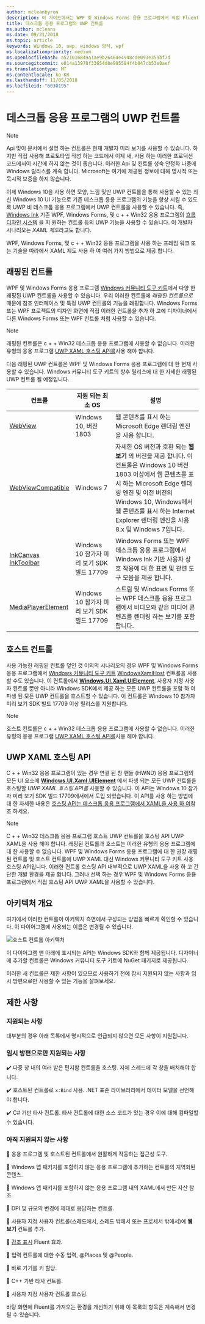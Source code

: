 ```yaml
---
author: mcleanbyron
description: 이 가이드에서는 WPF 및 Windows Forms 응용 프로그램에서 직접 Fluent 기반 UWP UI를 만들 수 있습니다.
title: 데스크톱 응용 프로그램의 UWP 컨트롤
ms.author: mcleans
ms.date: 09/21/2018
ms.topic: article
keywords: Windows 10, uwp, windows 양식, wpf
ms.localizationpriority: medium
ms.openlocfilehash: a521016849a1ae9b26464e4948cde093e359bf7d
ms.sourcegitcommit: e814a13978f33654d8e995584f4b047cb53e0aef
ms.translationtype: MT
ms.contentlocale: ko-KR
ms.lasthandoff: 11/05/2018
ms.locfileid: "6030195"
---
```

# <a name="uwp-controls-in-desktop-applications"></a>데스크톱 응용 프로그램의 UWP 컨트롤

> [!NOTE]
> Api 및이 문서에서 설명 하는 컨트롤은 현재 개발자 미리 보기를 사용할 수 있습니다. 하지만 직접 사용해 프로토타입 작성 하는 코드에서 이제 새, 사용 하는 이러한 프로덕션 코드에서이 시간에 하지 않는 것이 좋습니다. 이러한 Api 및 컨트롤 성숙 안정화 나중에 Windows 릴리스를 계속 합니다. Microsoft는 여기에 제공된 정보에 대해 명시적 또는 묵시적 보증을 하지 않습니다.

이제 Windows 10을 사용 하면 모양, 느낌 및만 UWP 컨트롤을 통해 사용할 수 있는 최신 Windows 10 UI 기능으로 기존 데스크톱 응용 프로그램의 기능을 향상 시킬 수 있도록 UWP 비 데스크톱 응용 프로그램에서 UWP 컨트롤을 사용할 수 있습니다. 즉, [Windows Ink](../design/input/pen-and-stylus-interactions.md) 기존 WPF, Windows Forms, 및 c + + Win32 응용 프로그램의 [흐름 디자인 시스템](../design/fluent-design-system/index.md) 을 지 원하는 컨트롤 등의 UWP 기능을 사용할 수 있습니다. 이 개발자 시나리오는 *XAML 제도*라고도 합니다.

WPF, Windows Forms, 및 c + + Win32 응용 프로그램을 사용 하는 프레임 워크 또는 기술을 따라에서 XAML 제도 사용 하 여 여러 가지 방법으로 제공 합니다.

## <a name="wrapped-controls"></a>래핑된 컨트롤

WPF 및 Windows Forms 응용 프로그램 [Windows 커뮤니티 도구 키트](https://docs.microsoft.com/windows/uwpcommunitytoolkit/)에서 다양 한 래핑된 UWP 컨트롤을 사용할 수 있습니다. 우리 이러한 컨트롤에 *래핑된 컨트롤으로* 때문에 참조 인터페이스 및 특정 UWP 컨트롤의 기능을 래핑합니다. Windows Forms 또는 WPF 프로젝트의 디자인 화면에 직접 이러한 컨트롤을 추가 하 고에 디자이너에서 다른 Windows Forms 또는 WPF 컨트롤 처럼 사용할 수 있습니다.

> [!NOTE]
> 래핑된 컨트롤은 c + + Win32 데스크톱 응용 프로그램에 사용할 수 없습니다. 이러한 유형의 응용 프로그램 [UWP XAML 호스팅 API를](#uwp-xaml-hosting-api)사용 해야 합니다.

다음 래핑된 UWP 컨트롤은 WPF 및 Windows Forms 응용 프로그램에 대 한 현재 사용할 수 있습니다. Windows 커뮤니티 도구 키트의 향후 릴리스에 대 한 자세한 래핑된 UWP 컨트롤 될 예정입니다.

| 컨트롤 | 지원 되는 최소 OS | 설명 |
|-----------------|-------------------------------|-------------|
| [WebView](https://docs.microsoft.com/windows/communitytoolkit/controls/wpf-winforms/webview) | Windows 10, 버전 1803 | 웹 콘텐츠를 표시 하는 Microsoft Edge 렌더링 엔진을 사용 합니다. |
| [WebViewCompatible](https://docs.microsoft.com/windows/communitytoolkit/controls/wpf-winforms/webviewcompatible) | Windows 7 | 자세한 OS 버전과 호환 되는 **웹 보기** 의 버전을 제공 합니다. 이 컨트롤은 Windows 10 버전 1803 이상에서 웹 콘텐츠를 표시 하는 Microsoft Edge 렌더링 엔진 및 이전 버전의 Windows 10, Windows에서 웹 콘텐츠를 표시 하는 Internet Explorer 렌더링 엔진을 사용 8.x 및 Windows 7입니다. |
| [InkCanvas](https://docs.microsoft.com/windows/communitytoolkit/controls/wpf-winforms/inkcanvas)<br>[InkToolbar](https://docs.microsoft.com/windows/communitytoolkit/controls/wpf-winforms/inktoolbar) | Windows 10 참가자 미리 보기 SDK 빌드 17709 | Windows Forms 또는 WPF 데스크톱 응용 프로그램에서 Windows Ink 기반 사용자 상호 작용에 대 한 표면 및 관련 도구 모음을 제공 합니다. |
| [MediaPlayerElement](https://docs.microsoft.com/windows/communitytoolkit/controls/wpf-winforms/mediaplayerelement) | Windows 10 참가자 미리 보기 SDK 빌드 17709 | 스트림 및 Windows Forms 또는 WPF 데스크톱 응용 프로그램에서 비디오와 같은 미디어 콘텐츠를 렌더링 하는 보기를 포함 합니다. |

## <a name="host-controls"></a>호스트 컨트롤

사용 가능한 래핑된 컨트롤 덮인 것 이외의 시나리오의 경우 WPF 및 Windows Forms 응용 프로그램에서 [Windows 커뮤니티 도구 키트](https://docs.microsoft.com/windows/uwpcommunitytoolkit/) [WindowsXamlHost](https://docs.microsoft.com/windows/communitytoolkit/controls/wpf-winforms/windowsxamlhost) 컨트롤을 사용할 수도 있습니다. 이 컨트롤에서 [**Windows.UI.Xaml.UIElement**](https://docs.microsoft.com/uwp/api/windows.ui.xaml.uielement), 사용자 지정 사용자 컨트롤 뿐만 아니라 Windows SDK에서 제공 하는 모든 UWP 컨트롤을 포함 하 여 파생 된 모든 UWP 컨트롤을 호스트할 수 있습니다. 이 컨트롤은 Windows 10 참가자 미리 보기 SDK 빌드 17709 이상 릴리스를 지원합니다.

> [!NOTE]
> 호스트 컨트롤은 c + + Win32 데스크톱 응용 프로그램에 사용할 수 없습니다. 이러한 유형의 응용 프로그램 [UWP XAML 호스팅 API를](#uwp-xaml-hosting-api)사용 해야 합니다.

## <a name="uwp-xaml-hosting-api"></a>UWP XAML 호스팅 API

C + + Win32 응용 프로그램이 있는 경우 연결 된 창 핸들 (HWND) 응용 프로그램의 모든 UI 요소에 [**Windows.UI.Xaml.UIElement**](https://docs.microsoft.com/uwp/api/windows.ui.xaml.uielement) 에서 파생 되는 모든 UWP 컨트롤을 호스팅할 *UWP XAML 호스팅 API를* 사용할 수 있습니다. 이 API는 Windows 10 참가자 미리 보기 SDK 빌드 17709에서에서 도입 되었습니다. 이 API를 사용 하는 방법에 대 한 자세한 내용은 [호스팅 API는 데스크톱 응용 프로그램에서 XAML을 사용 하 여](using-the-xaml-hosting-api.md)참조 하세요.

> [!NOTE]
> C + + Win32 데스크톱 응용 프로그램 호스트 UWP 컨트롤을 호스팅 API UWP XAML을 사용 해야 합니다. 래핑된 컨트롤과 호스트는 이러한 유형의 응용 프로그램에 대 한 사용할 수 없습니다. WPF 및 Windows Forms 응용 프로그램에 대 한 권장 래핑된 컨트롤 및 호스트 컨트롤에 UWP XAML 대신 Windows 커뮤니티 도구 키트 사용 호스팅 API입니다. 이러한 컨트롤 호스팅 API 내부적으로 UWP XAML을 사용 하 고 간단한 개발 환경을 제공 합니다. 그러나 선택 하는 경우 WPF 및 Windows Forms 응용 프로그램에서 직접 호스팅 API UWP XAML을 사용할 수 있습니다.

## <a name="architecture-overview"></a>아키텍처 개요

여기에서 이러한 컨트롤이 아키텍처 측면에서 구성되는 방법을 빠르게 확인할 수 있습니다. 이 다이어그램에 사용되는 이름은 변경될 수 있습니다.  

![호스트 컨트롤 아키텍처](images/host-controls.png)

이 다이어그램 맨 아래에 표시되는 API는 Windows SDK와 함께 제공됩니다. 디자이너에 추가할 컨트롤은 Windows 커뮤니티 도구 키트에 NuGet 패키지로 제공됩니다.

이러한 새 컨트롤은 제한 사항이 있으므로 사용하기 전에 잠시 지원되지 않는 사항과 임시 방편으로만 사용할 수 있는 기능을 살펴보세요.

## <a name="limitations"></a>제한 사항

### <a name="whats-supported"></a>지원되는 사항

대부분의 경우 아래 목록에서 명시적으로 언급되지 않으면 모든 사항이 지원됩니다.

### <a name="whats-supported-only-with-workarounds"></a>임시 방편으로만 지원되는 사항

:heavy_check_mark: 다중 창 내의 여러 받은 편지함 컨트롤을 호스팅. 자체 스레드에 각 창을 배치해야 합니다.

:heavy_check_mark: 호스트된 컨트롤로 ``x:Bind`` 사용. .NET 표준 라이브러리에서 데이터 모델을 선언해야 합니다.

:heavy_check_mark: C# 기반 타사 컨트롤. 타사 컨트롤에 대한 소스 코드가 있는 경우 이에 대해 컴파일할 수 있습니다.

### <a name="whats-not-yet-supported"></a>아직 지원되지 않는 사항

:no_entry_sign: 응용 프로그램 및 호스트된 컨트롤에서 원활하게 작동하는 접근성 도구.

:no_entry_sign: Windows 앱 패키지를 포함하지 않는 응용 프로그램에 추가하는 컨트롤의 지역화된 콘텐츠.

:no_entry_sign: Windows 앱 패키지를 포함하지 않는 응용 프로그램 내의 XAML에서 만든 자산 참조.

:no_entry_sign: DPI 및 규모의 변경에 제대로 응답하는 컨트롤.

:no_entry_sign: 사용자 지정 사용자 컨트롤(스레드에서, 스레드 밖에서 또는 프로세서 밖에서)에 **웹 보기** 컨트롤 추가.

:no_entry_sign: [강조 표시](https://docs.microsoft.com/windows/uwp/design/style/reveal) Fluent 효과.

:no_entry_sign: 입력 컨트롤에 대한 수동 입력, @Places 및 @People.

:no_entry_sign: 바로 가기를 키 할당.

:no_entry_sign: C++ 기반 타사 컨트롤.

:no_entry_sign: 사용자 지정 사용자 컨트롤 호스팅.

바탕 화면에 Fluent를 가져오는 환경을 개선하기 위해 이 목록의 항목은 계속해서 변경될 수 있습니다.  
